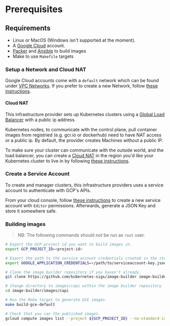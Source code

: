 # Prerequisites

## Requirements

- Linux or MacOS (Windows isn't supported at the moment).
- A [Google Cloud](https://console.cloud.google.com) account.
- [Packer](https://www.packer.io/intro/getting-started/install.html) and [Ansible](https://docs.ansible.com/ansible/latest/installation_guide/intro_installation.html) to build images
- Make to use `Makefile` targets

### Setup a Network and Cloud NAT

Google Cloud accounts come with a `default` network which can be found under
[VPC Networks](https://console.cloud.google.com/networking/networks).
If you prefer to create a new Network, follow [these instructions](https://cloud.google.com/vpc/docs/using-vpc#create-auto-network).

#### Cloud NAT
This infrastructure provider sets up Kubernetes clusters using a
[Global Load Balancer](https://cloud.google.com/load-balancing/) with a public ip address.

Kubernetes nodes, to communicate with the control plane, pull container images from registried (e.g. gcr.io or dockerhub) need to have NAT access or a public ip.
By default, the provider creates Machines without a public IP.

To make sure your cluster can communicate with the outside world, and the load balancer, you can create a [Cloud NAT](https://cloud.google.com/nat/docs/overview) in the region you'd like your Kubernetes cluster to live in by following [these instructions](https://cloud.google.com/nat/docs/using-nat#create_nat).

### Create a Service Account

To create and manager clusters, this infrastructure providers uses a service account to authenticate with GCP's APIs.

From your cloud console, follow [these instructions](https://cloud.google.com/iam/docs/creating-managing-service-accounts#creating) to create a new service account with `Editor` permissions. Afterwards, generate a JSON Key and store it somewhere safe.

### Building images

> NB: The following commands should not be run as `root` user.

```bash
# Export the GCP project id you want to build images in.
export GCP_PROJECT_ID=<project-id>

# Export the path to the service account credentials created in the step above.
export GOOGLE_APPLICATION_CREDENTIALS=</path/to/serviceaccount-key.json>

# Clone the image builder repository if you haven't already.
git clone https://github.com/kubernetes-sigs/image-builder image-builder

# Change directory to images/capi within the image builder repository
cd image-builder/images/capi

# Run the Make target to generate GCE images.
make build-gce-default

# Check that you can the published images.
gcloud compute images list --project ${GCP_PROJECT_ID} --no-standard-images --filter="family:capi-ubuntu-1804-k8s"
```

